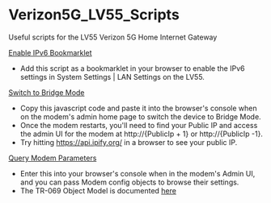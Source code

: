 # Verizon5G_LV55_Scripts
Useful scripts for the LV55 Verizon 5G Home Internet Gateway

[Enable IPv6 Bookmarklet](/enable_ipv6_bookmarklet.js)
- Add this script as a bookmarklet in your browser to enable the IPv6 settings in System Settings | LAN Settings on the LV55.

[Switch to Bridge Mode](/switch_to_bridge_mode.js) 
- Copy this javascript code and paste it into the browser's console when on the modem's admin home page to switch the device to Bridge Mode.
- Once the modem restarts, you'll need to find your Public IP and access the admin UI for the modem at http://{PublicIp + 1} or http://{PublicIp -1}.
- Try hitting https://api.ipify.org/ in a browser to see your public IP.

[Query Modem Parameters](/query_modem_params.js)
- Enter this into your browser's console when in the modem's Admin UI, and you can pass Modem config objects to browse their settings.
- The TR-069 Object Model is documented [here](https://cwmp-data-models.broadband-forum.org/tr-181-2-14-1-cwmp.html)
